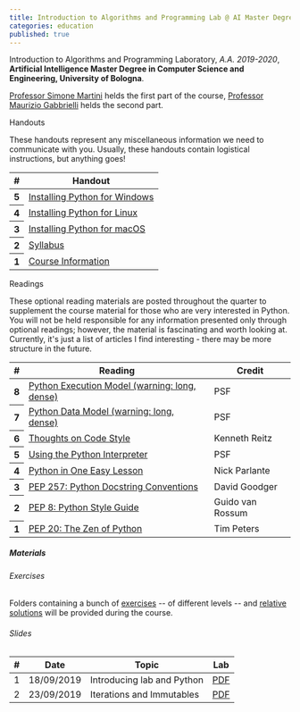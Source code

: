 ```yaml
---
title: Introduction to Algorithms and Programming Lab @ AI Master Degree
categories: education
published: true
---
```


Introduction to Algorithms and Programming Laboratory, _A.A. 2019-2020_, **Artificial Intelligence Master Degree in Computer Science and Engineering, University of Bologna**.

[Professor Simone Martini](http://cs.unibo.it/~martini) helds the first part of the course, [Professor Maurizio
Gabbrielli](http://cs.unibo.it/~gabbri) helds the second part. 

<div role="tabpanel" class="tab-pane" id="resources">
            <div class="row">
              <div class="col-md-6">
                <div class="handouts">
                  <div class="table-responsive panel panel-default">
                    <div class="panel-heading">Handouts</div>
                    <div class="panel-body">
                      <p class="blurb">These handouts represent any miscellaneous information we need to communicate with you. Usually, these handouts contain logistical instructions, but anything goes!</p>
                    </div>
                    <table class="table table-striped table-hover table-bordered">
                      <thead>
                        <tr>
                          <th>#</th>
                          <th>Handout</th>
                        </tr>
                      </thead>
                      <tbody>
                        <tr><th scope="row">5</th><td><a href="https://github.com/stanfordpython/python-handouts/blob/master/installing-python-windows.md" target="_blank">Installing Python for Windows</a></td></tr>
                        <tr><th scope="row">4</th><td><a href="https://github.com/stanfordpython/python-handouts/blob/master/installing-python-linux.md" target="_blank">Installing Python for Linux</a></td></tr>
                        <tr><th scope="row">3</th><td><a href="https://github.com/stanfordpython/python-handouts/blob/master/installing-python-macos.md" target="_blank">Installing Python for macOS</a></td></tr>
                        <tr><th scope="row">2</th><td><a href="http://www.cs.unibo.it/~martini/AI/index.html" target="_blank">Syllabus</a></td></tr>
                        <tr><th scope="row">1</th><td><a href="https://www.unibo.it/en/teaching/course-unit-catalogue/course-unit/2019/446600" target="_blank">Course Information</a></td></tr>
                      </tbody>
                    </table>
                  </div>
                </div>
              </div>
              <div class="col-md-6">
                <div class="readings">
                  <div class="table-responsive panel panel-default">
                    <div class="panel-heading">Readings</div>
                    <div class="panel-body">
                      <p>These optional reading materials are posted throughout the quarter to supplement the course material for those who are very interested in Python. You will not be held responsible for any information presented only through optional readings; however, the material is fascinating and worth looking at. Currently, it's just a list of articles I find interesting - there may be more structure in the future.</p>
                    </div>
                    <table class="table table-striped table-hover table-bordered">
                      <thead>
                        <tr>
                          <th>#</th>
                          <th>Reading</th>
                          <th>Credit</th>
                        </tr>
                      </thead>
                      <tbody>
                        <tr><th scope="row">8</th><td><a href="https://docs.python.org/3.4/reference/executionmodel.html" target="_blank">Python Execution Model (warning: long, dense)</a></td><td>PSF</td></tr>
                        <tr><th scope="row">7</th><td><a href="https://docs.python.org/3.4/reference/datamodel.html" target="_blank">Python Data Model (warning: long, dense)</a></td><td>PSF</td></tr>
                        <tr><th scope="row">6</th><td><a href="http://docs.python-guide.org/en/latest/writing/style/" target="_blank">Thoughts on Code Style</a></td><td>Kenneth Reitz</td></tr>
                        <tr><th scope="row">5</th><td><a href="https://docs.python.org/3.4/tutorial/interpreter.html" target="_blank">Using the Python Interpreter</a></td><td>PSF</td></tr>
                        <tr><th scope="row">4</th><td><a href="http://cs.stanford.edu/people/nick/python-in-one-easy-lesson/" target="_blank">Python in One Easy Lesson</a></td><td>Nick Parlante</td></tr>
                        <tr><th scope="row">3</th><td><a href="https://www.python.org/dev/peps/pep-0257/" target="_blank">PEP 257: Python Docstring Conventions</a></td><td>David Goodger</td></tr>
                        <tr><th scope="row">2</th><td><a href="https://www.python.org/dev/peps/pep-0008/" target="_blank">PEP 8: Python Style Guide</a></td><td>Guido van Rossum</td></tr>
                        <tr><th scope="row">1</th><td><a href="https://www.python.org/dev/peps/pep-0020/" target="_blank">PEP 20: The Zen of Python</a></td><td>Tim Peters</td></tr>
                      </tbody>
                    </table>
                  </div>
                </div>
              </div>
            </div>
          </div>

##### Materials

###### Exercises

Folders containing a bunch of [exercises](https://www.dropbox.com/sh/elascfs6pgyem1p/AAAUuL6yNR_hlhp5EbxeI2kpa?dl=0) -- of different levels -- and [relative solutions](https://www.dropbox.com/sh/ejzuy0iiilk41zx/AAAZdVVdgZ6Aaai1uIKyGNp3a?dl=0) will be provided during the course.

###### Slides

|  #  |    Date    | Topic                                                   | Lab                                          |
| :-: | :--------: | ------------------------------------------------------- | :------------------------------------------: |
|  1  | 18/09/2019 | Introducing lab and Python            | [PDF](https://www.dropbox.com/s/c02mqv85y1wl2jl/main.pdf?dl=0) |
|  2  | 23/09/2019 | Iterations and Immutables             | [PDF](https://www.dropbox.com/s/8er7r0wn9gir8b1/002_iterations_immutables.pdf?dl=0) |
